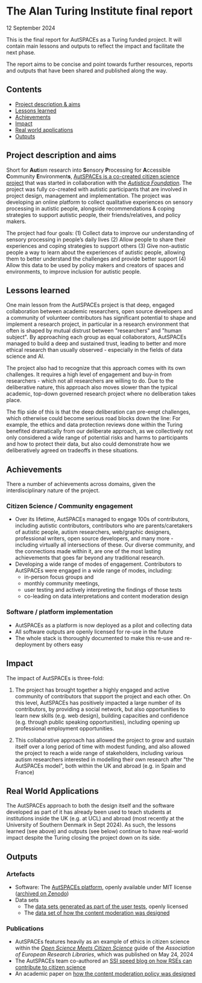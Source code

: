 # The Alan Turing Institute final report

12 September 2024

This is the final report for AutSPACEs as a Turing funded project.
It will contain main lessons and outputs to reflect the impact and facilitate the next phase.

The report aims to be concise and point towards further resources, reports and outputs that have been shared and published along the way.

## Contents

- [Project description & aims](#project-description-and-aims)
- [Lessons learned](#-lessons-learned)
- [Achievements](#achievements)
- [Impact](#impact)
- [Real world applications](#real-world-applications)
- [Outputs](#outputs)

## Project description and aims

Short for **Aut**ism research into **S**ensory **P**rocessing for **A**ccessible **C**ommunity **E**nvironment**s**, [AutSPACEs is a co-created citizen science project](https://github.com/alan-turing-institute/AutSPACEs/) that was started in collaboration with the *[Autistica Foundation](https://www.autistica.org.uk/)*. 
The project was fully co-created with autistic participants that are involved in project design, management and implementation. 
The project was developing an online platform to collect qualitative experiences on sensory processing in autistic people, alongside recommendations & coping strategies to support autistic people, their friends/relatives, and policy makers. 

The project had four goals: (1) Collect data to improve our understanding of sensory processing in people’s daily lives (2) Allow people to share their experiences and coping strategies to support others (3) Give non-autistic people a way to learn about the experiences of autistic people, allowing them to better understand the challenges and provide better support (4) Allow this data to be used by policy makers and creators of spaces and environments, to improve inclusion for autistic people.

## Lessons learned

One main lesson from the AutSPACEs project is that deep, engaged collaboration between academic researchers, open source developers and a community of volunteer contributors has significant potential to shape and implement a research project, in particular in a research environment that often is shaped by mutual distrust between "researchers" and "human subject". 
By approaching each group as equal collaborators, AutSPACEs managed to build a deep and sustained trust, leading to better and more ethical research than usually observed - especially in the fields of data science and AI. 

The project also had to recognize that this approach comes with its own challenges.
It requires a high level of engagement and buy-in from researchers - which not all researchers are willing to do. 
Due to the deliberative nature, this approach also moves slower than the typical academic, top-down governed research project where no deliberation takes place.

The flip side of this is that the deep deliberation can pre-empt challenges, which otherwise could become serious road blocks down the line: For example, the ethics and data protection reviews done within the Turing benefited dramatically from our deliberate approach, as we collectively not only considered a wide range of potential risks and harms to participants and how to protect their data, but also could demonstrate how we deliberatively agreed on tradeoffs in these situations.

## Achievements

There a number of achievements across domains, given the interdisciplinary nature of the project. 

### Citizen Science / Community engagement

- Over its lifetime, AutSPACEs managed to engage 100s of contributors, including autistic contributors, contributors who are parents/caretakers of autistic people, autism researchers, web/graphic designers, professional writers, open source developers, and many more - including virtually all intersections of these. Our diverse community, and the connections made within it, are one of the most lasting achievements that goes far beyond any traditional research. 
- Developing a wide range of modes of engagement. Contributors to AutSPACEs were engaged in a wide range of modes, including: 
    - in-person focus groups and 
    - monthly community meetings, 
    - user testing and actively interpreting the findings of those tests
    - co-leading on data interpretations and content moderation design

### Software / platform implementation

- AutSPACEs as a platform is now deployed as a pilot and collecting data
- All software outputs are openly licensed for re-use in the future
- The whole stack is thoroughly documented to make this re-use and re-deployment by others easy

## Impact

The impact of AutSPACEs is three-fold: 

1. The project has brought together a highly engaged and active community of contributors that support the project and each other. On this level, AutSPACEs has positively impacted a large number of its contributors, by providing a social network, but also opportunities to learn new skills (e.g. web design), building capacities and confidence (e.g. through public speaking opportunities), including opening up professional employment opportunities.

2. This collaborative approach has allowed the project to grow and sustain itself over a long period of time with modest funding, and also allowed the project to reach a wide range of stakeholders, including various autism researchers interested in modelling their own research after "the AutSPACEs model", both within the UK and abroad (e.g. in Spain and France)

## Real World Applications

The AutSPACEs approach to both the design itself and the software developed as part of it has already been used to teach students at institutions inside the UK (e.g. at UCL) and abroad (most recently at the University of Southern Denmark in Sept 2024). As such, the lessons learned (see above) and outputs (see below) continue to have real-world impact despite the Turing closing the project down on its side.

## Outputs

### Artefacts

- Software: The [AutSPACEs platform](https://github.com/alan-turing-institute/AutSPACEs), openly available under MIT license ([archived on Zenodo](https://zenodo.org/records/10667125))
- Data sets 
    - The [data sets generated as part of the user tests](https://github.com/alan-turing-institute/AutSPACEs/tree/main/00-project-documentation/community/user-tests), openly licensed
    - The [data set of how the content moderation was designed](https://www.cambridge.org/core/journals/data-and-policy/article/how-to-cocreate-content-moderation-policies-the-case-of-the-autspaces-project/DF59760CB3F89901CB5634981C588B55)

### Publications
- AutSPACEs features heavily as an example of ethics in citizen science within the [_Open Science Meets Citizen Science_](https://libereurope.eu/article/open-science-meets-citizen-science-a-guide/) guide of the _Association of European Research Libraries_, which was published on May 24, 2024
- The AutSPACEs team co-authored an [SSI speed blog on how RSEs can contribute to citizen science](https://www.software.ac.uk/blog/how-rses-can-engage-and-benefits-doing-so-citizen-science-projects)
- An academic paper on [how the content moderation policy was designed](https://www.cambridge.org/core/journals/data-and-policy/article/how-to-cocreate-content-moderation-policies-the-case-of-the-autspaces-project/DF59760CB3F89901CB5634981C588B55)
